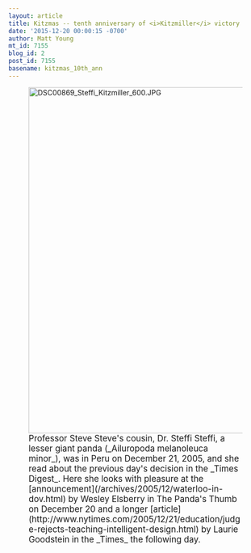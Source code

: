 ```yaml
---
layout: article
title: Kitzmas -- tenth anniversary of <i>Kitzmiller</i> victory
date: '2015-12-20 00:00:15 -0700'
author: Matt Young
mt_id: 7155
blog_id: 2
post_id: 7155
basename: kitzmas_10th_ann
---
```

<figure>
<img src="/PT/uploads/2015/DSC00869_Steffi_Kitzmiller_600.JPG" alt="DSC00869_Steffi_Kitzmiller_600.JPG" width="600" height="685" />
<figcaption markdown="span">
<big>Professor Steve Steve's cousin, Dr. Steffi Steffi, a lesser giant panda (_Ailuropoda melanoleuca minor_), was in Peru on December 21, 2005, and she read about the previous day's decision in the _Times Digest_. Here she looks with pleasure at the [announcement](/archives/2005/12/waterloo-in-dov.html) by Wesley Elsberry in The Panda's Thumb on December 20 and a longer [article](http://www.nytimes.com/2005/12/21/education/judge-rejects-teaching-intelligent-design.html) by Laurie Goodstein in the _Times_ the following day.</big>

</figcaption>
</figure>
